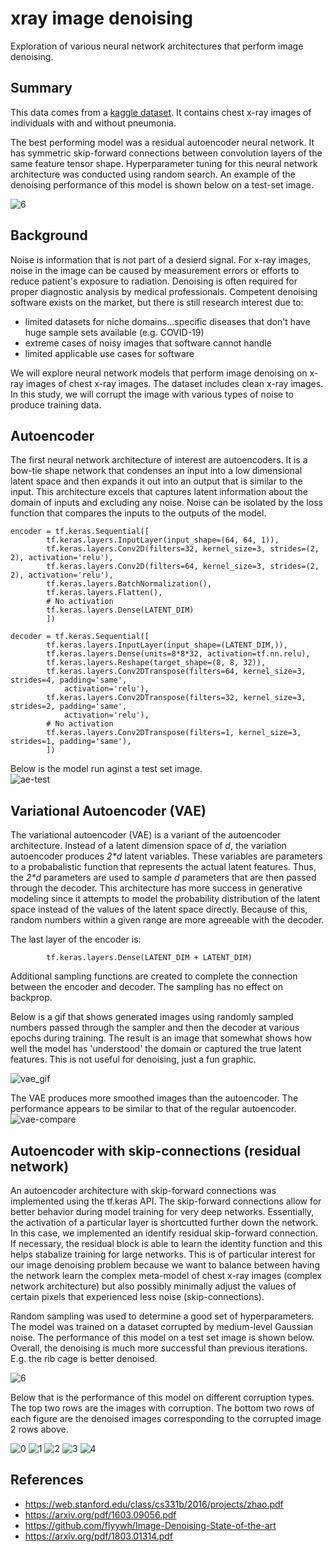 # xray image denoising 

Exploration of various neural network architectures that perform image denoising.  

## Summary  
This data comes from a [kaggle dataset](https://www.kaggle.com/paultimothymooney/chest-xray-pneumonia).  It contains chest x-ray images of individuals with and without pneumonia.    

The best performing model was a residual autoencoder neural network.  It has symmetric skip-forward connections between convolution layers of the same feature tensor shape.  Hyperparameter tuning for this neural network architecture was conducted using random search.  An example of the denoising performance of this model is shown below on a test-set image.  

![6](images/06.png)


## Background 
Noise is information that is not part of a desierd signal.  For x-ray images, noise in the image can be caused by measurement errors or efforts to reduce patient's exposure to radiation.  Denoising is often required for proper diagnostic analysis by medical professionals.  Competent denoising software exists on the market, but there is still research interest due to: 
+ limited datasets for niche domains...specific diseases that don't have huge sample sets available (e.g. COVID-19)
+ extreme cases of noisy images that software cannot handle 
+ limited applicable use cases for software 

We will explore neural network models that perform image denoising on x-ray images of chest x-ray images.  The dataset includes clean x-ray images.  In this study, we will corrupt the image with various types of noise to produce training data.  


## Autoencoder 

The first neural network architecture of interest are autoencoders.  It is a bow-tie shape network that condenses an input into a low dimensional latent space and then expands it out into an output that is similar to the input.  This architecture excels that captures latent information about the domain of inputs and excluding any noise.  Noise can be isolated by the loss function that compares the inputs to the outputs of the model.   

```
encoder = tf.keras.Sequential([
        tf.keras.layers.InputLayer(input_shape=(64, 64, 1)),
        tf.keras.layers.Conv2D(filters=32, kernel_size=3, strides=(2, 2), activation='relu'),
        tf.keras.layers.Conv2D(filters=64, kernel_size=3, strides=(2, 2), activation='relu'),
        tf.keras.layers.BatchNormalization(), 
        tf.keras.layers.Flatten(),
        # No activation
        tf.keras.layers.Dense(LATENT_DIM) 
        ])

decoder = tf.keras.Sequential([
        tf.keras.layers.InputLayer(input_shape=(LATENT_DIM,)),
        tf.keras.layers.Dense(units=8*8*32, activation=tf.nn.relu),
        tf.keras.layers.Reshape(target_shape=(8, 8, 32)),
        tf.keras.layers.Conv2DTranspose(filters=64, kernel_size=3, strides=4, padding='same',
            activation='relu'),
        tf.keras.layers.Conv2DTranspose(filters=32, kernel_size=3, strides=2, padding='same',
            activation='relu'),
        # No activation
        tf.keras.layers.Conv2DTranspose(filters=1, kernel_size=3, strides=1, padding='same'),
        ])

```


Below is the model run aginst a test set image.  
![ae-test](images/autoenc-test-sample.png) 



## Variational Autoencoder (VAE)  

The variational autoencoder (VAE) is a variant of the autoencoder architecture.  Instead of a latent dimension space of _d_, the variation autoencoder produces _2*d_ latent variables.  These variables are parameters to a probabalistic function that represents the actual latent features.  Thus, the _2*d_ parameters are used to sample _d_ parameters that are then passed through the decoder.  This architecture has more success in generative modeling since it attempts to model the probability distribution of the latent space instead of the values of the latent space directly.  Because of this, random numbers within a given range are more agreeable with the decoder.  

The last layer of the encoder is: 
```
        tf.keras.layers.Dense(LATENT_DIM + LATENT_DIM) 
```

Additional sampling functions are created to complete the connection between the encoder and decoder.  The sampling has no effect on backprop.  

Below is a gif that shows generated images using randomly sampled numbers passed through the sampler and then the decoder at various epochs during training.  The result is an image that somewhat shows how well the model has 'understood' the domain or captured the true latent features.  This is not useful for denoising, just a fun graphic.  

![vae_gif](images/150epchs-cvae.gif)  


The VAE produces more smoothed images than the autoencoder.  The performance appears to be similar to that of the regular autoencoder.  
![vae-compare](images/test-sample-vae.png)  



## Autoencoder with skip-connections (residual network)  

An autoencoder architecture with skip-forward connections was implemented using the tf.keras API. The skip-forward connections allow for better behavior during model training for very deep networks.  Essentially, the activation of a particular layer is shortcutted further down the network.  In this case, we implemented an identify residual skip-forward connection.  If necessary, the residual block is able to learn the identity function and this helps stabalize training for large networks.  This is of particular interest for our image denoising problem because we want to balance between having the network learn the complex meta-model of chest x-ray images (complex network architecture) but also possibly minimally adjust the values of certain pixels that experienced less noise (skip-connections).  

Random sampling was used to determine a good set of hyperparameters.  The model was trained on a dataset corrupted by medium-level Gaussian noise. The performance of this model on a test set image is shown below. Overall, the denoising is much more successful than previous iterations.  E.g. the rib cage is better denoised. 

![6](images/06.png)

Below that is the performance of this model on different corruption types.  The top two rows are the images with corruption.  The bottom two rows of each figure are the denoised images corresponding to the corrupted image 2 rows above.   

![0](images/00.png)
![1](images/01.png)
![2](images/02.png)
![3](images/04.png)
![4](images/05.png)


## References
+ https://web.stanford.edu/class/cs331b/2016/projects/zhao.pdf
+ https://arxiv.org/pdf/1603.09056.pdf
+ https://github.com/flyywh/Image-Denoising-State-of-the-art
+ https://arxiv.org/pdf/1803.01314.pdf  
